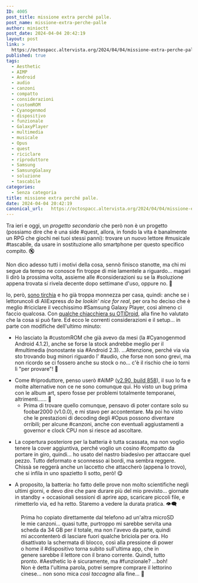 ```yaml
---
ID: 4005
post_title: missione extra perché palle.
post_name: missione-extra-perche-palle
author: minioctt
post_date: 2024-04-04 20:42:19
layout: post
link: >
  https://octospacc.altervista.org/2024/04/04/missione-extra-perche-palle/
published: true
tags:
  - Aesthetic
  - AIMP
  - Android
  - audio
  - canzoni
  - compatto
  - considerazioni
  - customROM
  - Cyanogenmod
  - dispositivo
  - funzionale
  - GalaxyPlayer
  - multimedia
  - musicale
  - Opus
  - quest
  - riciclare
  - riproduttore
  - Samsung
  - SamsungGalaxy
  - soluzione
  - tascabile
categories:
  - Senza categoria
title: missione extra perché palle.
date: 2024-04-04 20:42:19
canonical_url:   https://octospacc.altervista.org/2024/04/04/missione-extra-perche-palle/
---
```

<!-- wp:paragraph -->
<p>Tra ieri e oggi, un <em>progetto secondario</em> che però non è un progetto (possiamo dire che è una side #quest, allora, in fondo la vita è banalmente un RPG che giochi nei tuoi stessi panni): trovare un nuovo lettore #musicale #tascabile, da usare in sostituzione allo smartphone per questo specifico compito. 🔇️</p>
<!-- /wp:paragraph -->

<!-- wp:paragraph -->
<p>Non dico adesso tutti i motivi della cosa, sennò finisco stanotte, ma chi mi segue da tempo ne conosce fin troppe di mie lamentele a riguardo... magari li dirò la prossima volta, assieme alle #considerazioni su se la #soluzione appena trovata si rivela decente dopo settimane d'uso, oppure no. 🎃️</p>
<!-- /wp:paragraph -->

<!-- wp:paragraph -->
<p>Io, però, <a href="https://octospacc.altervista.org/2024/04/03/non-spendo-zoldi/">sono tirchia</a> e ho già troppa monnezza per casa, quindi: anche se i lettoruncoli di AliExpress <em>do be lookin' nice for real</em>, per ora ho deciso che è meglio #riciclare il vecchissimo #Samsung Galaxy Player, così almeno ci faccio qualcosa. Con <a href="https://t.me/OTIdroid/629565">qualche chiacchiera su OTIDroid</a>, alla fine ho valutato che la cosa si può fare. Ed ecco le correnti considerazioni e il setup... in parte con modifiche dell'ultimo minuto:</p>
<!-- /wp:paragraph -->

<!-- wp:list -->
<ul><!-- wp:list-item -->
<li>Ho lasciato la #customROM che già avevo da mesi (la #Cyanogenmod Android 4.1.2), anche se forse la stock andrebbe meglio per il #multimedia (nonostante sia #Android 2.3). ...Attenzione, perché via via sto trovando bug minori riguardo l' #audio, che forse non sono grevi, ma non ricordo se ci fossero anche su stock o no... c'è il rischio che io torni lì "per provare"! 🌋️</li>
<!-- /wp:list-item --></ul>
<!-- /wp:list -->

<!-- wp:list -->
<ul><!-- wp:list-item -->
<li>Come #riproduttore, penso userò #AIMP (<a href="https://www.apkmirror.com/apk/artem-izmaylov/aimp/aimp-v2-90-build-858-31-08-2019-release/aimp-v2-90-build-858-31-08-2019-android-apk-download/">v2.90, build 858</a>), il suo lo fa e molte alternative non ce ne sono comunque qui. Ho visto un bug prima con le album art, spero fosse per problemi totalmente temporanei, altrimenti...... 🔪️<!-- wp:list -->
<ul><!-- wp:list-item -->
<li>Prima di trovare quello comunque,&nbsp;pensavo di poter contare solo su foobar2000 (v1.0.0), e mi stavo per accontentare. Ma poi ho visto che le prestazioni di decoding degli #Opus possono diventare orribili; per alcune #canzoni, anche con eventuali aggiustamenti a governor e clock CPU non si riesce ad ascoltare.</li>
<!-- /wp:list-item --></ul>
<!-- /wp:list --></li>
<!-- /wp:list-item --></ul>
<!-- /wp:list -->

<!-- wp:list -->
<ul><!-- wp:list-item -->
<li>La copertura posteriore per la batteria è tutta scassata, ma non voglio tenere la cover aggiuntiva, perché voglio un cosino #compatto da portare in giro, quindi... ho usato del nastro biadesivo per attaccare quel pezzo. Tutto deformato e sconnesso ai bordi, ma sembra reggere. Chissà se reggerà anche un laccetto che attaccherò (appena lo trovo), che si infila in uno spazietto lì sotto, però! 😋️</li>
<!-- /wp:list-item --></ul>
<!-- /wp:list -->

<!-- wp:list -->
<ul><!-- wp:list-item -->
<li>A proposito, la batteria: ho fatto delle prove non molto scientifiche negli ultimi giorni, e devo dire che pare durare più del mio previsto... giornate in standby + occasionali sessioni di aprire app, scaricare piccoli file, e rimetterlo via, ed ha retto. Staremo a vedere la durata pratica. 👁️‍🗨️️</li>
<!-- /wp:list-item --></ul>
<!-- /wp:list -->

<!-- wp:paragraph -->
<p></p>
<!-- /wp:paragraph -->

<!-- wp:image {"id":4007,"sizeSlug":"large","linkDestination":"none"} -->
<figure class="wp-block-image size-large"><img src="{{site.cdnurl}}/assets/uploads/2024/04/img_20240404_202604445236023180907972-960x1280.jpg" alt="" class="wp-image-4007"/><figcaption class="wp-element-caption">Prima ho copiato direttamente dal telefono ad un'altra microSD le mie canzoni... quasi tutte, purtroppo mi sarebbe servita una scheda da 34 GB per il totale, ma non l'avevo da parte, quindi mi accontenterò di lasciare fuori qualche briciola per ora. Ho disattivato la schermata di blocco, così alla pressione di power o home il #dispositivo torna subito sull'ultima app, che in genere sarebbe il lettore con il brano corrente. Quindi, tutto pronto. #Aesthetic lo è sicuramente, ma #funzionale? ...boh! Non è detta l'ultima parola, potrei sempre comprare il lettorino cinese... non sono mica <em>così taccagna</em> alla fine... 🤥️</figcaption></figure>
<!-- /wp:image -->